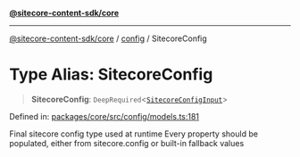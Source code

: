 [**@sitecore-content-sdk/core**](../../README.md)

***

[@sitecore-content-sdk/core](../../README.md) / [config](../README.md) / SitecoreConfig

# Type Alias: SitecoreConfig

> **SitecoreConfig**: `DeepRequired`\<[`SitecoreConfigInput`](SitecoreConfigInput.md)\>

Defined in: [packages/core/src/config/models.ts:181](https://github.com/Sitecore/content-sdk/blob/0f8983961033e3434ebcac616164ddf8d484be81/packages/core/src/config/models.ts#L181)

Final sitecore config type used at runtime
Every property should be populated, either from sitecore.config or built-in fallback values
